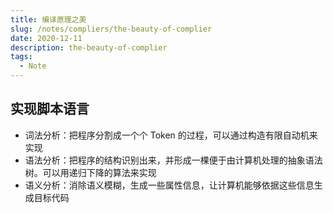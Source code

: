 ```yaml
---
title: 编译原理之美
slug: /notes/compliers/the-beauty-of-complier
date: 2020-12-11
description: the-beauty-of-complier
tags:
  - Note
---
```


## 实现脚本语言

- 词法分析：把程序分割成一个个 Token 的过程，可以通过构造有限自动机来实现
- 语法分析：把程序的结构识别出来，并形成一棵便于由计算机处理的抽象语法树。可以用递归下降的算法来实现
- 语义分析：消除语义模糊，生成一些属性信息，让计算机能够依据这些信息生成目标代码
